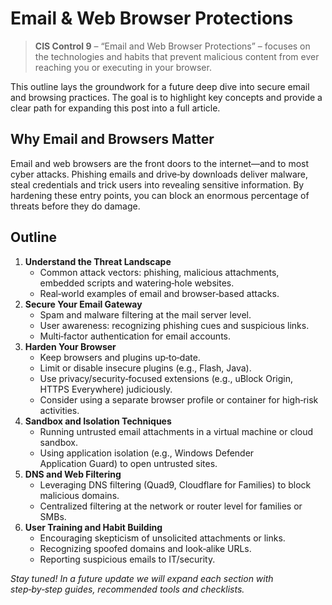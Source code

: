 # Email & Web Browser Protections

> **CIS Control 9** – “Email and Web Browser Protections” – focuses on the technologies and habits that prevent malicious content from ever reaching you or executing in your browser.

This outline lays the groundwork for a future deep dive into secure email and browsing practices.  The goal is to highlight key concepts and provide a clear path for expanding this post into a full article.

## Why Email and Browsers Matter

Email and web browsers are the front doors to the internet—and to most cyber attacks.  Phishing emails and drive‑by downloads deliver malware, steal credentials and trick users into revealing sensitive information.  By hardening these entry points, you can block an enormous percentage of threats before they do damage.

## Outline

1. **Understand the Threat Landscape**
   - Common attack vectors: phishing, malicious attachments, embedded scripts and watering‑hole websites.
   - Real‑world examples of email and browser‑based attacks.
2. **Secure Your Email Gateway**
   - Spam and malware filtering at the mail server level.
   - User awareness: recognizing phishing cues and suspicious links.
   - Multi‑factor authentication for email accounts.
3. **Harden Your Browser**
   - Keep browsers and plugins up‑to‑date.
   - Limit or disable insecure plugins (e.g., Flash, Java).
   - Use privacy/security‑focused extensions (e.g., uBlock Origin, HTTPS Everywhere) judiciously.
   - Consider using a separate browser profile or container for high‑risk activities.
4. **Sandbox and Isolation Techniques**
   - Running untrusted email attachments in a virtual machine or cloud sandbox.
   - Using application isolation (e.g., Windows Defender Application Guard) to open untrusted sites.
5. **DNS and Web Filtering**
   - Leveraging DNS filtering (Quad9, Cloudflare for Families) to block malicious domains.
   - Centralized filtering at the network or router level for families or SMBs.
6. **User Training and Habit Building**
   - Encouraging skepticism of unsolicited attachments or links.
   - Recognizing spoofed domains and look‑alike URLs.
   - Reporting suspicious emails to IT/security.

*Stay tuned! In a future update we will expand each section with step‑by‑step guides, recommended tools and checklists.*